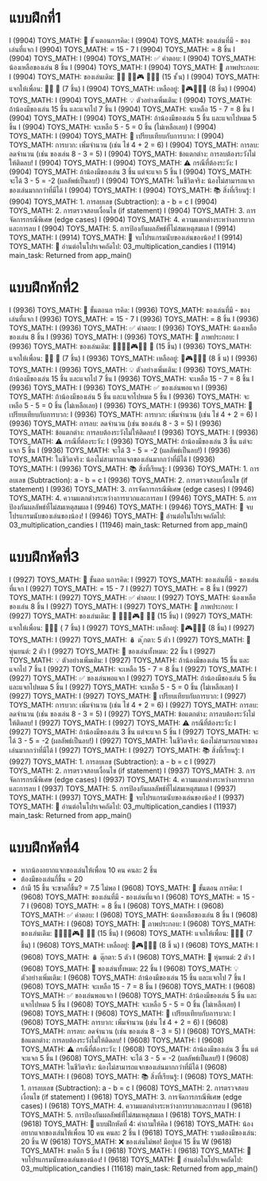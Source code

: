 # แบบฝึกที่1
I (9904) TOYS_MATH: 🧮 ขั ้นตอนการคิด:
I (9904) TOYS_MATH:    ของเล่นที่มี - ของเล่นที่แจก
I (9904) TOYS_MATH:    = 15 - 7
I (9904) TOYS_MATH:    = 8 ชิ้น
I (9904) TOYS_MATH: 
I (9904) TOYS_MATH: ✅ คำตอบ:
I (9904) TOYS_MATH:    น้องเหลือของเล่น 8 ชิ้น
I (9904) TOYS_MATH: 
I (9904) TOYS_MATH: 🎨 ภาพประกอบ:
I (9904) TOYS_MATH:    ของเล่นเดิม: 🧸🚗 🎲🧩🎮 🧸🚁🎯 (15 ช ิ้น)
I (9904) TOYS_MATH:    แจกให้เพื่อน: 🧸🚗 🎲 (7 ชิ้น)
I (9904) TOYS_MATH:    เหลืออยู่:   🧩🎮🧸🚁🎯 (8   ชิ้น)
I (9904) TOYS_MATH: 
I (9904) TOYS_MATH: 💡 ตัวอย่างเพิ่มเติม:
I (9904) TOYS_MATH:    ถ้าน้องมีของเล่น 15 ชิ้น และแจกไป 7 ชิ้น
I (9904) TOYS_MATH:    จะเหลือ 15 - 7 = 8 ชิ้น
I (9904) TOYS_MATH: 
I (9904) TOYS_MATH:    ถ้าน้องมีของเล่น 5 ชิ้น และแจกไปหมด 5 ชิ้น
I (9904) TOYS_MATH:    จะเหลือ 5 - 5 = 0 ชิ้น (ไม่เหลือเลย)
I (9904) TOYS_MATH: 
I (9904) TOYS_MATH: 🔄 เปรียบเทียบกับการบวก:
I (9904) TOYS_MATH:    การบวก: เพิ่มจำนวน (เช่น ไข่ 4 + 2 = 6)
I (9904) TOYS_MATH:    การลบ: ลดจำนวน (เช่น ของเล่น 8 - 3 = 5)
I (9904) TOYS_MATH:    ข้อแตกต่าง: การลบต้องระวังไม่ให้ติดลบ!
I (9904) TOYS_MATH: 
I (9904) TOYS_MATH: ⚠️  กรณีที่ต้องระวัง:
I (9904) TOYS_MATH:    ถ้าน้องมีของเล่น 3 ชิ้น แต่จะแจก 5 ชิ้น
I (9904) TOYS_MATH:    จะได้ 3 - 5 = -2 (ผลลัพธ์เป็นลบ!)
I (9904) TOYS_MATH:    ในชีวิตจริง: น้องไม่สามารถแจกของเล่นมากกว่าที่มีได้
I (9904) TOYS_MATH: 
I (9904) TOYS_MATH: 📚 สิ่งที่เรียนรู้:
I (9904) TOYS_MATH:    1. การลบเลข (Subtraction): a - b = c
I (9904) TOYS_MATH:    2. การตรวจสอบเงื่อนไข (if statement)
I (9904) TOYS_MATH:    3. การจัดการกรณีพิเศษ (edge cases)
I (9904) TOYS_MATH:    4. ความแตกต่างระหว่างการบวกและการลบ
I (9904) TOYS_MATH:    5. การป้องกันผลลัพธ์ที่ไม่สมเหตุสมผล
I (9914) TOYS_MATH:
I (9914) TOYS_MATH: 🎉 จบโปรแกรมนับของเล่นของน้อง!
I (9914) TOYS_MATH: 📖 อ่านต่อในโปรเจคถัดไป: 03_multiplication_candies
I (11914) main_task: Returned from app_main()

# แบบฝึกหักที่2
I (9936) TOYS_MATH: 🧮 ขั้นตอนก ารคิด:
I (9936) TOYS_MATH:    ของเล่นที่มี - ของเล่นที่แจก
I (9936) TOYS_MATH:    = 15 - 7
I (9936) TOYS_MATH:    = 8 ชิ้น
I (9936) TOYS_MATH: 
I (9936) TOYS_MATH: ✅ คำตอบ:
I (9936) TOYS_MATH:    น้องเหลือของเล่น 8 ชิ้น
I (9936) TOYS_MATH: 
I (9936) TOYS_MATH: 🎨 ภาพประกอบ:
I (9936) TOYS_MATH:    ของเล่นเดิม: 🧸🚗🎲🧩🎮🧸🚁   🎯 (15 ชิ้น)
I (9936) TOYS_MATH:    แจกให้เพื่อน: 🧸🚗 🎲 (7 ชิ้น)
I (9936) TOYS_MATH:    เหลืออยู่:   🧩🎮🧸🚁🎯 (8 ชิ้  น)
I (9936) TOYS_MATH: 
I (9936) TOYS_MATH: 💡 ตัวอย่างเพิ่มเติม:
I (9936) TOYS_MATH:    ถ้าน้องมีของเล่น 15 ชิ้น และแจกไป 7 ชิ้น
I (9936) TOYS_MATH:    จะเหลือ 15 - 7 = 8 ชิ้น
I (9936) TOYS_MATH: 
I (9936) TOYS_MATH: ✅ ของเล่นพอแจก
I (9936) TOYS_MATH:    ถ้าน้องมีของเล่น 5 ชิ้น และแจกไปหมด 5 ชิ้น
I (9936) TOYS_MATH:    จะเหลือ 5 - 5 = 0 ชิ้น (ไม่เหลือเลย)
I (9936) TOYS_MATH: 
I (9936) TOYS_MATH: 🔄 เปรียบเทียบกับการบวก:
I (9936) TOYS_MATH:    การบวก: เพิ่มจำนวน (เช่น ไข่ 4 + 2 = 6)
I (9936) TOYS_MATH:    การลบ: ลดจำนวน (เช่น ของเล่น 8 - 3 = 5)
I (9936) TOYS_MATH:    ข้อแตกต่าง: การลบต้องระวังไม่ให้ติดลบ!
I (9936) TOYS_MATH: 
I (9936) TOYS_MATH: ⚠️  กรณีที่ต้องระวัง:
I (9936) TOYS_MATH:    ถ้าน้องมีของเล่น 3 ชิ้น แต่จะแจก 5 ชิ้น
I (9936) TOYS_MATH:    จะได้ 3 - 5 = -2 (ผลลัพธ์เป็นลบ!)
I (9936) TOYS_MATH:    ในชีวิตจริง: น้องไม่สามารถแจกของเล่นมากกว่าที่มีได้
I (9936) TOYS_MATH: 
I (9936) TOYS_MATH: 📚 สิ่งที่เรียนรู้:
I (9936) TOYS_MATH:    1. การลบเลข (Subtraction): a - b = c
I (9936) TOYS_MATH:    2. การตรวจสอบเงื่อนไข (if statement)
I (9936) TOYS_MATH:    3. การจัดการกรณีพิเศษ (edge cases)
I (9946) TOYS_MATH:    4. ความแตกต่างระหว่างการบวกและการลบ
I (9946) TOYS_MATH:    5. การป้องกันผลลัพธ์ที่ไม่สมเหตุสมผล
I (9946) TOYS_MATH: 
I (9946) TOYS_MATH: 🎉 จบโปรแกรมนับของเล่นของน้อง!
I (9946) TOYS_MATH: 📖 อ่านต่อในโปรเจคถัดไป: 03_multiplication_candies
I (11946) main_task: Returned from app_main()

# แบบฝึกหัดที่3
I (9927) TOYS_MATH: 🧮 ขั้นตอ นการคิด:
I (9927) TOYS_MATH:    ของเล่นที่มี - ของเล่นที่แจก
I (9927) TOYS_MATH:    = 15 - 7
I (9927) TOYS_MATH:    = 8 ชิ้น
I (9927) TOYS_MATH: 
I (9927) TOYS_MATH: ✅ คำตอบ:
I (9927) TOYS_MATH:    น้องเหลือของเล่น 8 ชิ้น
I (9927) TOYS_MATH: 
I (9927) TOYS_MATH: 🎨 ภาพประกอบ:
I (9927) TOYS_MATH:    ของเล่นเดิม: 🧸 🚗🎲🧩🎮🧸  🚁🎯 (15 ชิ้น)
I (9927) TOYS_MATH:    แจกให้เพื่อน: 🧸🚗🎲 ( 7 ชิ้น)
I (9927) TOYS_MATH:    เหลืออยู่:   🧩🎮🧸🚁🎯 (8   ชิ้น)
I (9927) TOYS_MATH: 
I (9927) TOYS_MATH: 🪆 ต ุ๊กตา: 5 ตัว
I (9927) TOYS_MATH: 🤖 หุ่นยนต์: 2 ตัว
I (9927) TOYS_MATH: 🎯 ของเล่นทั้งหมด: 22 ชิ้น
I (9927) TOYS_MATH: 💡 ตัวอย่างเพิ่มเติม:
I (9927) TOYS_MATH:    ถ้าน้องมีของเล่น 15 ชิ้น และแจกไป 7 ชิ้น
I (9927) TOYS_MATH:    จะเหลือ 15 - 7 = 8 ชิ้น
I (9927) TOYS_MATH: 
I (9927) TOYS_MATH: ✅ ของเล่นพอแจก
I (9927) TOYS_MATH:    ถ้าน้องมีของเล่น 5 ชิ้น และแจกไปหมด 5 ชิ้น
I (9927) TOYS_MATH:    จะเหลือ 5 - 5 = 0 ชิ้น (ไม่เหลือเลย)
I (9927) TOYS_MATH: 
I (9927) TOYS_MATH: 🔄 เปรียบเทียบกับการบวก:
I (9927) TOYS_MATH:    การบวก: เพิ่มจำนวน (เช่น ไข่ 4 + 2 = 6)
I (9927) TOYS_MATH:    การลบ: ลดจำนวน (เช่น ของเล่น 8 - 3 = 5)
I (9927) TOYS_MATH:    ข้อแตกต่าง: การลบต้องระวังไม่ให้ติดลบ!
I (9927) TOYS_MATH: 
I (9927) TOYS_MATH: ⚠️  กรณีที่ต้องระวัง:
I (9927) TOYS_MATH:    ถ้าน้องมีของเล่น 3 ชิ้น แต่จะแจก 5 ชิ้น
I (9927) TOYS_MATH:    จะได้ 3 - 5 = -2 (ผลลัพธ์เป็นลบ!)
I (9927) TOYS_MATH:    ในชีวิตจริง: น้องไม่สามารถแจกของเล่นมากกว่าที่มีได้
I (9927) TOYS_MATH: 
I (9927) TOYS_MATH: 📚 สิ่งที่เรียนรู้:
I (9927) TOYS_MATH:    1. การลบเลข (Subtraction): a - b = c
I (9927) TOYS_MATH:    2. การตรวจสอบเงื่อนไข (if statement)
I (9937) TOYS_MATH:    3. การจัดการกรณีพิเศษ (edge cases)
I (9937) TOYS_MATH:    4. ความแตกต่างระหว่างการบวกและการลบ
I (9937) TOYS_MATH:    5. การป้องกันผลลัพธ์ที่ไม่สมเหตุสมผล
I (9937) TOYS_MATH: 
I (9937) TOYS_MATH: 🎉 จบโปรแกรมนับของเล่นของน้อง!
I (9937) TOYS_MATH: 📖 อ่านต่อในโปรเจคถัดไป: 03_multiplication_candies
I (11937) main_task: Returned from app_main()

# แบบฝึกหัดที่4
- หากน้องอยากแจกของเล่นให้เพื่อน 10 คน คนละ 2 ชิ้น
- ต้องมีของเล่นกี่ชิ้น
= 20
- ถ้ามี 15 ชิ้น จะขาดกี่ชิ้น?
= 7.5 ไม่พอ
I (9608) TOYS_MATH: 🧮 ขั้นตอน การคิด:
I (9608) TOYS_MATH:    ของเล่นที่มี - ของเล่นที่แจก
I (9608) TOYS_MATH:    = 15 - 7
I (9608) TOYS_MATH:    = 8 ชิ้น
I (9608) TOYS_MATH: 
I (9608) TOYS_MATH: ✅ คำตอบ:
I (9608) TOYS_MATH:    น้องเหลือของเล่น 8 ชิ้น
I (9608) TOYS_MATH: 
I (9608) TOYS_MATH: 🎨 ภาพประกอบ:
I (9608) TOYS_MATH:    ของเล่นเดิม: 🧸🚗🎲🧩🎮🧸   🚁🎯 (15 ชิ้น)
I (9608) TOYS_MATH:    แจกให้เพื่อน: 🧸🚗🎲 (7 ชิ้น)
I (9608) TOYS_MATH:    เหลืออยู่:   🧩🎮🧸🚁🎯 (8 ชิ้  น)
I (9608) TOYS_MATH: 
I (9608) TOYS_MATH: 🪆  ตุ๊กตา: 5 ตัว
I (9608) TOYS_MATH: 🤖 หุ่นยนต์: 2 ตัว
I (9608) TOYS_MATH: 🎯 ของเล่นทั้งหมด: 22 ชิ้น
I (9608) TOYS_MATH: 💡 ตัวอย่างเพิ่มเติม:
I (9608) TOYS_MATH:    ถ้าน้องมีของเล่น 15 ชิ้น และแจกไป 7 ชิ้น
I (9608) TOYS_MATH:    จะเหลือ 15 - 7 = 8 ชิ้น
I (9608) TOYS_MATH: 
I (9608) TOYS_MATH: ✅ ของเล่นพอแจก
I (9608) TOYS_MATH:    ถ้าน้องมีของเล่น 5 ชิ้น และแจกไปหมด 5 ชิ้น
I (9608) TOYS_MATH:    จะเหลือ 5 - 5 = 0 ชิ้น (ไม่เหลือเลย)
I (9608) TOYS_MATH: 
I (9608) TOYS_MATH: 🔄 เปรียบเทียบกับการบวก:
I (9608) TOYS_MATH:    การบวก: เพิ่มจำนวน (เช่น ไข่ 4 + 2 = 6)
I (9608) TOYS_MATH:    การลบ: ลดจำนวน (เช่น ของเล่น 8 - 3 = 5)
I (9608) TOYS_MATH:    ข้อแตกต่าง: การลบต้องระวังไม่ให้ติดลบ!
I (9608) TOYS_MATH: 
I (9608) TOYS_MATH: ⚠️  กรณีที่ต้องระวัง:
I (9608) TOYS_MATH:    ถ้าน้องมีของเล่น 3 ชิ้น แต่จะแจก 5 ชิ้น
I (9608) TOYS_MATH:    จะได้ 3 - 5 = -2 (ผลลัพธ์เป็นลบ!)
I (9608) TOYS_MATH:    ในชีวิตจริง: น้องไม่สามารถแจกของเล่นมากกว่าที่มีได้
I (9608) TOYS_MATH: 
I (9608) TOYS_MATH: 📚 สิ่งที่เรียนรู้:
I (9608) TOYS_MATH:    1. การลบเลข (Subtraction): a - b = c
I (9608) TOYS_MATH:    2. การตรวจสอบเงื่อนไข (if statement)
I (9618) TOYS_MATH:    3. การจัดการกรณีพิเศษ (edge cases)
I (9618) TOYS_MATH:    4. ความแตกต่างระหว่างการบวกและการลบ
I (9618) TOYS_MATH:    5. การป้องกันผลลัพธ์ที่ไม่สมเหตุสมผล
I (9618) TOYS_MATH: 
I (9618) TOYS_MATH: 🧠 แบบฝึกหัดที่ 4: คำถามให้คิด
I (9618) TOYS_MATH:    น้องอยากแจกของเล่นให้เพื่อน 10 คน คนละ 2 ชิ้น
I (9618) TOYS_MATH:    รวมต้องมีของเล่น: 20 ชิ้น
W (9618) TOYS_MATH:    ❌ ของเล่นไม่พอ! มีอยู่แค่ 15 ชิ้น
W (9618) TOYS_MATH:    ขาดอีก 5 ชิ้น
I (9618) TOYS_MATH: 
I (9618) TOYS_MATH: 🎉 จบโปรแกรมนับของเล่นของน้อง!
I (9618) TOYS_MATH: 📖 อ่านต่อในโปรเจคถัดไป: 03_multiplication_candies
I (11618) main_task: Returned from app_main()